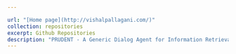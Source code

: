 ```yaml
---

url: "[Home page](http://vishalpallagani.com/)"
collection: repositories
excerpt: Github Repositories
description: "PRUDENT - A Generic Dialog Agent for Information Retrieval That Can Flexibly Mix Automated Planning and Reinforcement Learning"  
---
```


